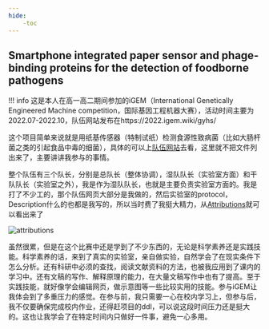 ```yaml
---
hide:
    -toc
---
```


## Smartphone integrated paper sensor and phage-binding proteins for the detection of foodborne pathogens

!!! info
    这是本人在高一高二期间参加的iGEM（International Genetically Engineered Machine competition，国际基因工程机器大赛），活动时间主要为2022.07-2022.10，队伍网站发布在https://2022.igem.wiki/gyhs/

这个项目简单来说就是用纸基传感器（特制试纸）检测食源性致病菌（比如大肠杆菌之类的引起食品中毒的细菌），具体的可以上[队伍网站](https://2022.igem.wiki/gyhs/)去看，这里就不把文件列出来了，主要讲讲我参与的事情。

整个队伍有三个队长，分别是总队长（整体协调），湿队队长（实验室方面）和干队队长（实验室之外），我是作为湿队队长，也就是主要负责实验室方面的。我是打了不少工的，那个队伍网页大部分是我做的，然后实验室的protocol，Description什么的也都是我写的，所以当时费了我挺大精力，从[Attributions](https://2022.igem.wiki/gyhs/attributions)就可以看出来了

![attributions](https://static.igem.wiki/teams/4430/wiki/att.png)

虽然很累，但是在这个比赛中还是学到了不少东西的，无论是科学素养还是实践技能。科学素养的话，来到了真实的实验室，亲自做实验，自然学会了在现实条件下怎么分析。还有科研中必须的查找，阅读文献资料的方法，也被我应用到了课内的学习中。还有文稿的写作、解释原理的能力，在大量文稿写作中也有了提高。至于实践技能，就好像学会编辑网页，做示意图等一些比较实用的技能。参与iGEM让我体会到了多重压力的感觉。在参与前，我只需要一心在校内学习上，但参与后，我不仅要确保完成校内作业，还得赶项目的ddl，可以说这段时间压力还是挺大的。这也让我学会了在特定时间内只做好一件事，避免一心多用。